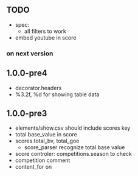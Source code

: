 ## TODO

- spec:
  - all filters to work
- embed youtube in score

### on next version

## 1.0.0-pre4
- decorator.headers
- %3.2f, %d for showing table data

## 1.0.0-pre3
- elements/show.csv should include scores key
- total base_value in score
- scores.total_bv, total_goe
  - score_parser recognize total base value
- score controler: competitions.season to check
- competition comment
- content_for on <title>
- skater-name correction

## 1.0.0-pre2

## 1.0.0-pre1
- pre-release
